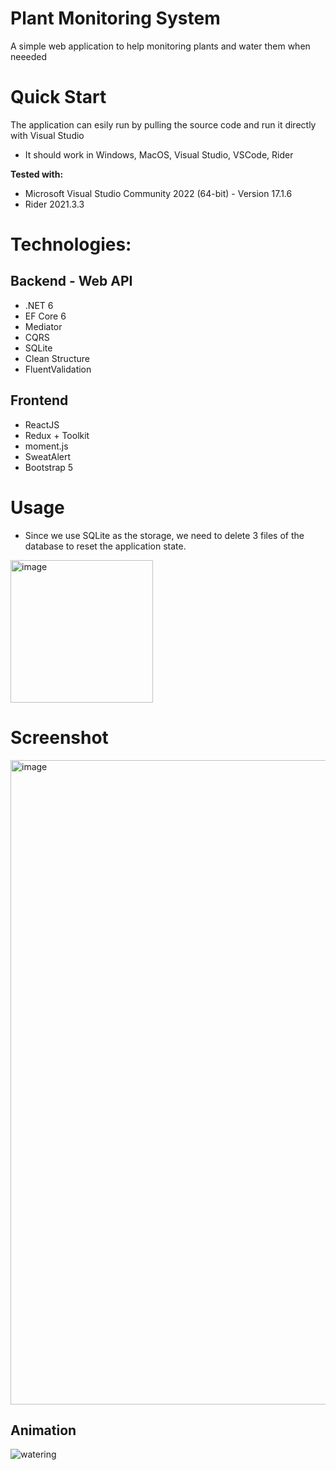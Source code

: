 # Plant Monitoring System

A simple web application to help monitoring plants and water them when neeeded

# Quick Start
The application can esily run by pulling the source code and run it directly with Visual Studio
- It should work in Windows, MacOS, Visual Studio, VSCode, Rider

**Tested with:**
- Microsoft Visual Studio Community 2022 (64-bit) - Version 17.1.6
- Rider 2021.3.3


# Technologies:
## Backend - Web API
- .NET 6
- EF Core 6
- Mediator
- CQRS
- SQLite
- Clean Structure
- FluentValidation

## Frontend
- ReactJS
- Redux + Toolkit
- moment.js
- SweatAlert
- Bootstrap 5

# Usage
- Since we use SQLite as the storage, we need to delete 3 files of the database to reset the application state.
<img width="228" alt="image" src="https://user-images.githubusercontent.com/9654744/167286824-a05dcc28-7b60-4832-9fe8-6693678df902.png">

# Screenshot
<img width="1031" alt="image" src="https://user-images.githubusercontent.com/9654744/167286923-3b5dfc69-6931-4296-ad1b-4aaadc42c3ec.png">

## Animation
![watering](https://user-images.githubusercontent.com/9654744/167286893-f1354e78-b02c-482a-ad07-0c4655379fa8.gif)

